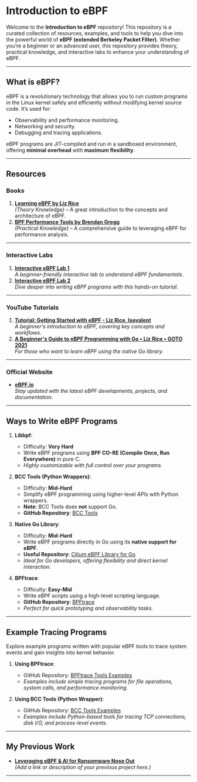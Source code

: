 # **Introduction to eBPF**

Welcome to the **Introduction to eBPF** repository! This repository is a curated collection of resources, examples, and tools to help you dive into the powerful world of **eBPF (extended Berkeley Packet Filter)**. Whether you’re a beginner or an advanced user, this repository provides theory, practical knowledge, and interactive labs to enhance your understanding of eBPF.

---

## **What is eBPF?**
eBPF is a revolutionary technology that allows you to run custom programs in the Linux kernel safely and efficiently without modifying kernel source code. It’s used for:
- Observability and performance monitoring.
- Networking and security.
- Debugging and tracing applications.

eBPF programs are JIT-compiled and run in a sandboxed environment, offering **minimal overhead** with **maximum flexibility**.

---

## **Resources**

### **Books**
1. **[Learning eBPF by Liz Rice](https://isovalent.com/books/learning-ebpf/#form)**  
   *(Theory Knowledge)* – A great introduction to the concepts and architecture of eBPF.
2. **[BPF Performance Tools by Brendan Gregg](https://www.brendangregg.com/bpf-performance-tools-book.html)**  
   *(Practical Knowledge)* – A comprehensive guide to leveraging eBPF for performance analysis.

---

### **Interactive Labs**
1. **[Interactive eBPF Lab 1](https://isovalent.com/labs/ebpf-tutorial/?utm_source=website-ebpf&utm_medium=referral&utm_campaign=ebpf-lab)**  
   *A beginner-friendly interactive lab to understand eBPF fundamentals.*
2. **[Interactive eBPF Lab 2](https://isovalent.com/labs/ebpf-getting-started/?utm_source=website-ebpf&utm_medium=referral&utm_campaign=ebpf-lab)**  
   *Dive deeper into writing eBPF programs with this hands-on tutorial.*

---

### **YouTube Tutorials**
1. **[Tutorial: Getting Started with eBPF - Liz Rice, Isovalent](https://www.youtube.com/watch?v=TJgxjVTZtfw)**  
   *A beginner's introduction to eBPF, covering key concepts and workflows.*
2. **[A Beginner's Guide to eBPF Programming with Go • Liz Rice • GOTO 2021](https://www.youtube.com/watch?v=uBqRv8bDroc)**  
   *For those who want to learn eBPF using the native Go library.*

---

### **Official Website**
- **[eBPF.io](https://ebpf.io/)**  
   *Stay updated with the latest eBPF developments, projects, and documentation.*

---

## **Ways to Write eBPF Programs**
1. **Libbpf**:  
   - Difficulty: **Very Hard**  
   - Write eBPF programs using **BPF CO-RE (Compile Once, Run Everywhere)** in pure C.  
   - *Highly customizable with full control over your programs.*

2. **BCC Tools (Python Wrappers)**:  
   - Difficulty: **Mid-Hard**  
   - Simplify eBPF programming using higher-level APIs with Python wrappers.  
   - **Note**: BCC Tools does **not** support Go.  
   - **GitHub Repository**: [BCC Tools](https://github.com/iovisor/bcc)

3. **Native Go Library**:  
   - Difficulty: **Mid-Hard**  
   - Write eBPF programs directly in Go using its **native support for eBPF**.  
   - **Useful Repository**: [Cilium eBPF Library for Go](https://github.com/cilium/ebpf)  
   - *Ideal for Go developers, offering flexibility and direct kernel interaction.*

4. **BPFtrace**:  
   - Difficulty: **Easy-Mid**  
   - Write eBPF scripts using a high-level scripting language.  
   - **GitHub Repository**: [BPFtrace](https://github.com/bpftrace/bpftrace)  
   - *Perfect for quick prototyping and observability tasks.*

---

## **Example Tracing Programs**

Explore example programs written with popular eBPF tools to trace system events and gain insights into kernel behavior.

1. **Using BPFtrace**:  
   - GitHub Repository: [BPFtrace Tools Examples](https://github.com/bpftrace/bpftrace/tree/master/tools)  
   - *Examples include simple tracing programs for file operations, system calls, and performance monitoring.*

2. **Using BCC Tools (Python Wrapper)**:  
   - GitHub Repository: [BCC Tools Examples](https://github.com/iovisor/bcc/tree/master/tools)  
   - *Examples include Python-based tools for tracing TCP connections, disk I/O, and process-level events.*

---

## **My Previous Work**
- **[Leveraging eBPF & AI for Ransomware Nose Out](#)**  
   *(Add a link or description of your previous project here.)*  

---
